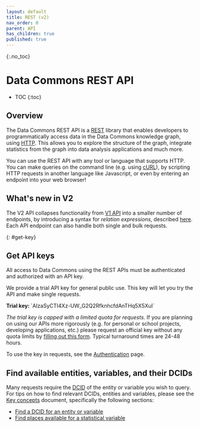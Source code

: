 ```yaml
---
layout: default
title: REST (v2)
nav_order: 0
parent: API
has_children: true
published: true
---
```


{:.no_toc}
# Data Commons REST API 

* TOC
{:toc}

## Overview

The Data Commons REST API is a
[REST](https://en.wikipedia.org/wiki/Representational_state_transfer) library
that enables developers to programmatically access data in the Data Commons
knowledge graph, using [HTTP](https://en.wikipedia.org/wiki/Hypertext_Transfer_Protocol#Request_methods). This allows you to explore the structure of the
graph, integrate statistics from the graph into data analysis applications and
much more.

You can use the REST API with any tool or language that supports HTTP. You can make queries on the command line (e.g. using [cURL](https://curl.se/)), by scripting HTTP requests in another language like Javascript, or even by entering an endpoint into your web browser!

## What's new in V2

The V2 API collapses functionality from [V1 API](/api/rest/v1) into a smaller number of endpoints, by introducing a syntax for _relation expressions_, described [here](/api/rest/v2/getting_started.html#relation-expressions). Each API endpoint can also handle both single and bulk requests.

{: #get-key}
## Get API keys 

All access to Data Commons using the REST APIs must be authenticated and authorized with an API key.

We provide a trial API key for general public use. This key will let you try the API and make single requests.

<div markdown="span" class="alert alert-secondary" role="alert">
   <b>Trial key: </b>
   `AIzaSyCTI4Xz-UW_G2Q2RfknhcfdAnTHq5X5XuI`
</div>

_The trial key is capped with a limited quota for requests._ If you are planning on using our APIs more rigorously (e.g. for personal or school projects, developing applications, etc.) please request an official key without any quota limits by
[filling out this form](https://docs.google.com/forms/d/e/1FAIpQLSeVCR95YOZ56ABsPwdH1tPAjjIeVDtisLF-8oDYlOxYmNZ7LQ/viewform?usp=dialog). Typical turnaround times are 24-48 hours.

To use the key in requests, see the [Authentication](/api/rest/v2/getting_started.html#authentication) page.

## Find available entities, variables, and their DCIDs

Many requests require the [DCID](/glossary.html#dcid) of the entity or variable you wish to query. For tips on how to find relevant DCIDs, entities and variables, please see the [Key concepts](/data_model.html) document, specifically the following sections:

- [Find a DCID for an entity or variable](/data_model.html#find-dcid)
- [Find places available for a statistical variable](/data_model.html#find-places)